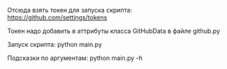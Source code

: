Отсюда взять токен для запуска скрипта: https://github.com/settings/tokens

Токен надо добавить в аттрибуты класса GitHubData в файле github.py

Запуск скрипта: python main.py <args>

Подсказки по аргументам: python main.py -h
